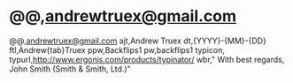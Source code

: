 # @@,andrewtruex@gmail.com

@@,andrewtruex@gmail.com
ajt,Andrew Truex
dt,{YYYY}-{MM}-{DD}
ftl,Andrew{tab}Truex
ppw,Backflips1
pw,backflips1
typicon,
typurl,http://www.ergonis.com/products/typinator/
wbr,"
With best regards,
John  Smith
(Smith & Smith, Ltd.)"
